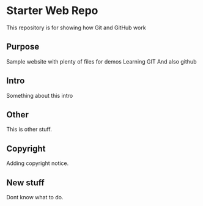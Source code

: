 # Starter Web Repo

This repository is for showing how Git and GitHub work

## Purpose

Sample website with plenty of files for demos
Learning GIT
And also github

## Intro
Something about this intro

## Other
This is other stuff.

## Copyright
Adding copyright notice.

## New stuff
Dont know what to do.